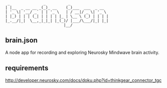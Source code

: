      _               _          _
    | |__  _ __ __ _(_)_ __    (_)___  ___  _ __
    | '_ \| '__/ _` | | '_ \   | / __|/ _ \| '_ \
    | |_) | | | (_| | | | | |_ | \__ \ (_) | | | |
    |_.__/|_|  \__,_|_|_| |_(_)/ |___/\___/|_| |_|
							  |__/

brain.json
----------

A node app for recording and exploring Neurosky Mindwave brain activity.


requirements
------------

http://developer.neurosky.com/docs/doku.php?id=thinkgear_connector_tgc
